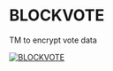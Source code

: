 # BLOCKVOTE
TM to encrypt vote data


[![BLOCKVOTE](https://img.youtube.com/vi/JZXRhzr2V9s)](https://www.youtube.com/watch?v=JZXRhzr2V9s)
